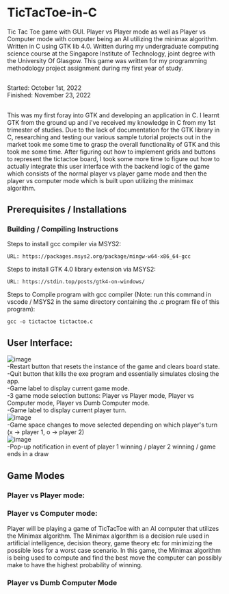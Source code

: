 # TicTacToe-in-C
Tic Tac Toe game with GUI. Player vs Player mode as well as Player vs Computer mode with computer being an AI utilizing the minimax algorithm. Written in C using GTK lib 4.0.
Written during my undergraduate computing science course at the Singapore Institute of Technology, joint degree with the University Of Glasgow. This game was written for my programming methodology project assignment during my first year of study.
##
Started: October 1st, 2022  
Finished: November 23, 2022
##
This was my first foray into GTK and developing an application in C. I learnt GTK from the ground up and i've received my knowledge in C from my 1st trimester of studies. Due to the lack of documentation for the GTK library in C, researching and testing our various sample tutorial projects out in the market took me some time to grasp the overall functionality of GTK and this took me some time. After figuring out how to implement grids and buttons to represent the tictactoe board, I took some more time to figure out how to actually integrate this user interface with the backend logic of the game which consists of the normal player vs player game mode and then the player vs computer mode which is built upon utilizing the minimax algorithm.
## Prerequisites / Installations
### Building / Compiling Instructions
Steps to install gcc compiler via MSYS2:
```
URL: https://packages.msys2.org/package/mingw-w64-x86_64-gcc
```
Steps to install GTK 4.0 library extension via MSYS2:
```
URL: https://stdin.top/posts/gtk4-on-windows/
```
Steps to Compile program with gcc compiler (Note: run this command in vscode / MSYS2 in the same directory containing the .c program file of this program):
```
gcc -o tictactoe tictactoe.c
```
## User Interface:
![image](https://user-images.githubusercontent.com/39940264/206885754-76f71acb-1124-479d-840a-f00621f43c33.png)  
-Restart button that resets the instance of the game and clears board state.  
-Quit button that kills the exe program and essentially simulates closing the app.  
-Game label to display current game mode.  
-3 game mode selection buttons: Player vs Player mode, Player vs Computer mode, Player vs Dumb Computer mode.  
-Game label to display current player turn.  
![image](https://user-images.githubusercontent.com/39940264/206885911-e497b341-fc45-4579-a52d-2ab7ebce2fbd.png)  
-Game space changes to move selected depending on which player's turn (x -> player 1, o -> player 2)  
![image](https://user-images.githubusercontent.com/39940264/206885936-023a30dd-4c65-409c-a8e0-20a851bce17d.png)  
-Pop-up notification in event of player 1 winning / player 2 winning / game ends in a draw  
## Game Modes
### Player vs Player mode:

### Player vs Computer mode:
Player will be playing a game of TicTacToe with an AI computer that utilizes the Minimax algorithm. The Minimax algorithm is a decision rule used in artificial intelligence, decision theory, game theory etc for minimizing the possible loss for a worst case scenario. In this game, the Minimax algorithm is being used to compute and find the best move the computer can possibly make to have the highest probability of winning.
### Player vs Dumb Computer Mode
